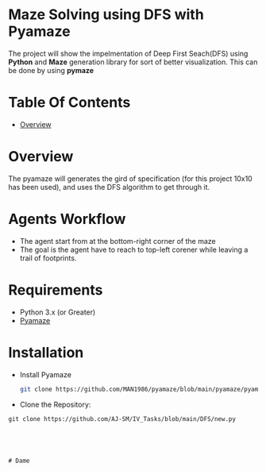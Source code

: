 # Maze Solving using DFS with Pyamaze

The project will show the impelmentation of Deep First Seach(DFS) using **Python** and **Maze** generation library for sort of better visualization.
This can be done by using **pymaze** 


# Table Of Contents
- [Overview](#Overview)


# Overview
The pyamaze will generates the gird of specification (for this project 10x10 has been used), and uses the DFS algorithm to get through it.

# Agents Workflow
- The agent start from at the bottom-right corner of the maze
- The goal is the agent have to reach to top-left corener while leaving a trail of footprints.

# Requirements
- Python 3.x (or Greater)
- [Pyamaze](https://github.com/MAN1986/pyamaze/blob/main/pyamaze/pyamaze.py)

# Installation 
- Install Pyamaze
  ``` bash
  git clone https://github.com/MAN1986/pyamaze/blob/main/pyamaze/pyamaze.py
  
-  Clone the Repository:
  ``` 
 git clone https://github.com/AJ-SM/IV_Tasks/blob/main/DFS/new.py





# Dame



